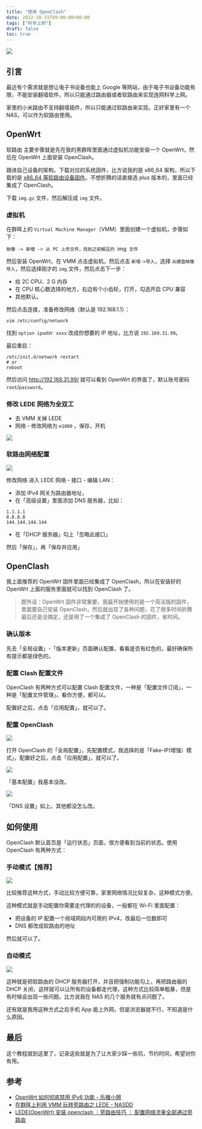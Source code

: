 ```yaml
---
title: "使用 OpenClash"
date: 2022-10-31T09:00:00+08:00
tags: ["科学上网"] 
draft: false
toc: true
---
```


![](https://blog-1251237404.cos.ap-guangzhou.myqcloud.com/20221102Dexz0D.png)

## 引言

最近有个需求就是想让电子书设备也能上 Google 等网站，由于电子书设备功能有限，不能安装翻墙软件，所以只能通过路由器或者软路由来实现连网科学上网。

家里的小米路由不支持翻墙插件，所以只能通过软路由来实现。正好家里有一个 NAS，可以作为软路由使用。

## OpenWrt

软路由 主要步骤就是先在我的黑群晖里面通过虚拟机功能安装一个 OpenWrt，然后在 OpenWrt 上面安装 OpenClash。

<!--more-->

跟进自己设备的架构，下载对应的系统固件，比方说我的是 x86_64 架构，所以下载的是 [x86_64 等软路由设备固件](https://openwrt.mpdn.fun:8443/?dir=lede%2Fx86_64)。不想折腾的话直接选 plus 版本的，里面已经集成了 OpenClash。


下载 `img.gz`  文件，然后解压成 `img`  文件。

### 虚拟机

在群晖上的 `Virtual Machine Manager`（VMM）里面创建一个虚拟机，步骤如下：

`映像 -> 新增 -> 从 PC 上传文件，找到之前解压的 `img`  文件 `

然后安装 OpenWrt，在 VMM 点击虚拟机，然后点击 `新增->导入`，选择 `从硬盘映像导入`，然后选择刚才的 `img`  文件，然后点击下一步：

- 给 2C CPU、2 G 内存
- 在 CPU 核心数选择的地方，右边有个小齿轮，打开，勾选开启 CPU 兼容
- 其他默认。

然后点击连接，准备修改网络（默认是 192.168.1.1）：

`vim /etc/config/network`

找到  `option ipaddr xxxx` 改成你想要的 IP 地址，比方说  `192.169.31.99`。

最后重启：

```shell
/etc/init.d/network restart
# or
reboot
```

然后访问 http://192.168.31.99/ 就可以看到 OpenWrt 的界面了，默认账号密码 `root`/`password`。

### 修改 LEDE 网络为全双工

- 去 VMM 关掉 LEDE
- 网络 - 修改网络为 `e1000` ，保存，开机

![](https://blog-1251237404.cos.ap-guangzhou.myqcloud.com/20221023l7D4KG.png)

### 软路由网络配置

![](https://blog-1251237404.cos.ap-guangzhou.myqcloud.com/20221102zBR6Ho.png)

修改网络 进入 LEDE 网络 - 接口 - 编辑 LAN：

- 添加 IPv4  网关为路由器地址，
- 在「高级设置」里面添加 DNS 服务器，比如：

```
1.1.1.1
8.8.8.8
144.144.144.144
```
- 在「DHCP 服务器」勾上「忽略此接口」

然后「保存」，再「保存并应用」

## OpenClash

我上面推荐的 OpenWrt 固件里面已经集成了 OpenClash，所以在安装好的 OpenWrt 上面的服务里面就可以找到 OpenClash 了。

> 题外话：OpenWrt 固件非常重要，我最开始使用的是一个简洁版的固件，里面要自己安装 OpenClash，然后就出现了各种问题，花了很多时间折腾最后还是没搞定，还是用了一个集成了 OpenClash 的固件，省时间。


### 确认版本

先去「全局设置」-「版本更新」页面确认配置，看看是否有红色的，最好确保所有提示都是绿色的。

### 配置 Clash 配置文件

OpenClash 有两种方式可以配置 Clash 配置文件，一种是「配置文件订阅」，一种是「配置文件管理」。看你方便，都可以。

配置好之后，点击「应用配置」，就可以了。

### 配置 OpenClash

![](https://blog-1251237404.cos.ap-guangzhou.myqcloud.com/20221102R9etfB.png)


打开 OpenClash 的「全局配置」，先配置模式，我选择的是「Fake-IP(增强）模式」，配置好之后，点击「应用配置」，就可以了。


![](https://blog-1251237404.cos.ap-guangzhou.myqcloud.com/20221102AFhvBA.png)

「基本配置」我基本没改。

![](https://blog-1251237404.cos.ap-guangzhou.myqcloud.com/202211025Lkxko.png)

「DNS 设置」如上。其他都没怎么改。

## 如何使用

OpenClash 默认首页是「运行状态」页面，很方便看到当前的状态。使用 OpenClash 有两种方式：

### 手动模式【推荐】

![](https://blog-1251237404.cos.ap-guangzhou.myqcloud.com/20221102tnvU6d.PNG)

比较推荐这种方式，手动比较方便可靠，家里网络情况比较复杂，这种模式方便。

这种模式就是手动配置你需要走代理的的设备，一般都在 Wi-Fi 里面配置：

- 把设备的 IP 配置一个局域网段内可用的 IPv4，改最后一位数即可
- DNS 都改成软路由的地址

然后就可以了。

### 自动模式

![](https://blog-1251237404.cos.ap-guangzhou.myqcloud.com/202211026RG3rx.png)

这种就是把软路由的 DHCP 服务器打开，并且把强制功能勾上，再把路由器的 DHCP 关闭，这样就可以让所有的设备都走代理，这种方式比较简单粗暴，但是有时候会出现一些问题。比方说我在 NAS 的几个服务就有点问题了。

还有就是我用这种方式之后手机 App 能上外网，但是浏览器就不行，不知道是什么原因。

## 最后

这个教程就到这里了，记录这些就是为了让大家少踩一些坑，节约时间，希望对你有用。

## 参考

- [OpenWrt 如何彻底禁用 IPv6 功能 - 乐猪小憩](https://keer.me/Openwrt-closes-IPv6.html)
- [在群晖上利用 VMM 玩转旁路由之 LEDE - NASDD](https://www.nasdd.cn/archives/190.html)
- [LEDE(OpenWrt) 安装 openclash ｜旁路由技巧 ｜ 配置网络流量全部通过旁路由](https://blog.frytea.com/archives/450/)